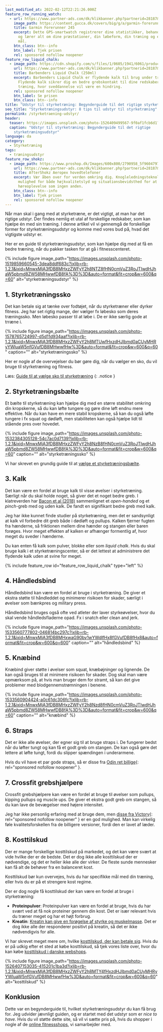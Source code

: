 ```yaml
---
last_modified_at: 2022-02-12T22:21:26.000Z
feature_row_running_watch:
  - url: https://www.partner-ads.com/dk/klikbanner.php?partnerid=28187&bannerid=29407&htmlurl=https://www.gucca.dk/garmin-forerunner-245-wifi-12-skaerm-graa-p540021?utm_source=pa&utm_medium=cpc&utm_campaign=pa
    image_path: https://content.gucca.dk/covers/big/g/a/garmin-forerunner-245-wifi-12-skaerm-graa_540021.jpg?mod=1638346506
    title: Garmin Forerunner 245
    excerpt: Dette GPS-smartwatch registrerer dine statistikker, behandler dine data
      og lærer alt om dine præstationer, din løbeform, din træning og endda dine
      mål.
    btn_class: btn--info
    btn_label: Tjek prisen
    rel: sponsored nofollow noopener
feature_row_liquid_chalk:
  - image_path: https://cdn.shopify.com/s/files/1/0605/1941/6061/products/DSC09304.jpg?v=1648043835
    url: https://www.partner-ads.com/dk/klikbanner.php?partnerid=28187&bannerid=68773&htmlurl=https://www.musclehouse.dk/products/barbenders-liquid-chalk-250ml?variant=42634678075645
    title: Barbenders Liquid Chalk (250ml)
    excerpt: Barbenders Liquid Chalk er flydende kalk til brug under træning.
      Flydende kalk sikrer dig en bedre grebskontakt til dine redskaber under
      træning, hvor sveddannelse vil være en hindring.
    rel: sponsored nofollow noopener
    btn_label: Se prisen
    btn_class: btn--info
title: "Udstyr til styrketræning: Begynderguide til det rigtige styrketræningsudstyr"
seo_title: "Styrketræningsudstyr: 8 tips til udstyr til styrketræning"
permalink: /styrketraening-udstyr/
header:
  teaser: https://images.unsplash.com/photo-1526409499567-9f0af1fcb6d1?ixlib=rb-1.2.1&ixid=MnwxMjA3fDB8MHxwaG90by1wYWdlfHx8fGVufDB8fHx8&auto=format&fit=crop&h=300&w=400&q=10
  caption: "Udstyr til styrketræning: Begynderguide til det rigtige
    styrketræningsudstyr"
language: da
category:
  - Styrketræning
tags:
  - træningsudstyr
feature_row_shokz:
  - image_path: https://www.proshop.dk/Images/600x800/2790958_5f9604797196.png
    url: https://www.partner-ads.com/dk/klikbanner.php?partnerid=28187&bannerid=67757&htmlurl=https://www.proshop.dk/Hovedtelefonerheadset/AfterShokz-Aeropex-Lunar-Grey/2790958
    title: AfterShokz Aeropex hovedtelefoner
    excerpt: Vær åben over for verden omkring dig. Knogleledningsteknologi giver
      mulighed for både højkvalitetslyd og situationsbevidsthed for at levere en
      høreoplevelse som ingen anden.
    btn_class: btn--info
    btn_label: Tjek prisen
    rel: sponsored nofollow noopener
---
```

Når man skal i gang med at styrketræne, er det vigtigt, at man har det rigtige udstyr. Der findes nemlig et utal af forskellige redskaber, som kan hjælpe én med sin træning. I denne artikel vil vi gennemgå de forskellige former for styrketræningsudstyr og komme med vores bud på, hvad det vigtigste udstyr er.

Her er en guide til styrketræningsudstyr, som kan hjælpe dig med at få en bedre træning, når du pakker tasken for at gå i fitnesscenteret.

{% include figure image_path="https://images.unsplash.com/photo-1519859660545-3dea8ddf683c?ixlib=rb-1.2.1&ixid=MnwxMjA3fDB8MHxzZWFyY2h8NTZ8fHN0cmVuZ3RoJTIwdHJhaW5pbmd8ZW58MHwwfDB8fA%3D%3D&auto=format&fit=crop&w=600&q=60" alt="styrketræningsudstyr" %}

## 1. Styrketræningssko

Det kan betale sig at tænke over fodtøjet, når du styrketræner eller dyrker fitness. Jeg har set rigtig mange, der vælger fx løbesko som deres træningssko. Men løbesko passer til at løbe i. De er ikke særlig gode at trræne i.

{% include figure image_path="https://images.unsplash.com/photo-1578765724997-d5d11d934aaf?ixlib=rb-1.2.1&ixid=MnwxMjA3fDB8MHxzZWFyY2h8MTUwfHxzdHJlbmd0aCUyMHRyYWluaW5nfGVufDB8MHwwfHw%3D&auto=format&fit=crop&w=600&q=60" caption="" alt="styrketræningssko" %}

Her er nogle af de overvejelser du bør gøre dig, når du vælger en sko, du vil bruge til styrketræning og fitness.

Læs: [Guide til at vælge sko til styrketræning](/sko-styrketraening-fitness/)
{: .notice }

## 2. Styrketræningsbælte

Et bælte til styrketræning kan hjælpe dig med en større stabilitet omkring din kropskerne, så du kan løfte tungere og gøre dine løft endnu mere effektive. Når du kan have en mere stabil kropskerne, så kan du også løfte tungere i fx squat og dødløft, men stabiliteten kan også hjælpe lidt til stående pres over hovedet.

{% include figure image_path="https://images.unsplash.com/photo-1532384305128-54c7ac0d7139?ixlib=rb-1.2.1&ixid=MnwxMjA3fDB8MHxzZWFyY2h8NzB8fHN0cmVuZ3RoJTIwdHJhaW5pbmd8ZW58MHwwfDB8fA%3D%3D&auto=format&fit=crop&w=600&q=60" caption="" alt="styrketræningssko" %}

Vi har skrevet en grundig guide til at [vælge et styrketræningsbælte](/baelte-styrketraening/).

## 3. Kalk

Det kan være en fordel at bruge kalk til visse øvelser i styrketræning. Særligt når du skal holde noget, så giver det et noget bedre greb. I klatreverden har [Bacon et al (2018)](https://www.ncbi.nlm.nih.gov/pmc/articles/PMC5841679/) sammenlignet et *open-handed* og et *pinch*-greb med og uden kalk. De fandt en signifikant bedre greb med kalk.

Jeg har ikke kunnet finde studier på styrketræning, men det er sandsynligt at kalk vil forbedre dit greb både i dødløft og pullups. Kalken fjerner fugten fra hænderne, så friktionen mellem dine hænder og stangen eller baren forøges. Hvor meget effekten af kalken er afhænger formentlig af, hvor meget du sveder i hænderne.

Du kan enten få kalk som pulver, blokke eller som *liquid chalk*. Hvis du skal bruge kalk i et styrketræningscenter, så er det lettest at administrere det flydende kalk uden at svine for meget.

{% include feature_row id="feature_row_liquid_chalk" type="left" %}

## 4. Håndledsbind

Håndledsbind kan være en fordel at bruge i styrketræning. De giver et ekstra støtte til håndleddet og minimerer risikoen for skader, særligt i øvelser som bænkpres og military press.

Håndledsbind bruges også ofte ved atleter der laver styrkeøvelser, hvor du skal vende håndledsfladerne opad. Fx i snatch eller clean and jerk.

{% include figure image_path="https://images.unsplash.com/photo-1533560777802-046814bc297c?ixlib=rb-1.2.1&ixid=MnwxMjA3fDB8MHxwaG90by1wYWdlfHx8fGVufDB8fHx8&auto=format&fit=crop&w=600&q=600" caption="" alt="håndledsbind" %}

## 5. Knæbind

Knæbind giver støtte i øvelser som squat, knæbøjninger og lignende.  De kan også bruges til at minimere risikoen for skader. Dog skal man være opmærksom på, at hvis man bruger dem for stramt, så kan det give problemer med blodgennemstrømningen i benene.

{% include figure image_path="https://images.unsplash.com/photo-1533560904424-a0c61dc306fc?ixlib=rb-1.2.1&ixid=MnwxMjA3fDB8MHxzZWFyY2h8Nzd8fHN0cmVuZ3RoJTIwdHJhaW5pbmd8ZW58MHwwfDB8fA%3D%3D&auto=format&fit=crop&w=600&q=60" caption="" alt="knæbind" %}

## 6. Straps

Det er ikke alle øvelser, der egner sig til at bruge straps i. De fungerer bedst når du løfter tungt og kan få et godt greb om stangen. De kan også gøre det lettere at løfte tungt, fordi du slipper spændingen i underarmene.

Hvis du vil have et par gode straps, så er disse fra [Odin ret billige](https://www.partner-ads.com/dk/klikbanner.php?partnerid=28187&bannerid=46187&htmlurl=https://apuls.dk/cpro9-lifting-straps){: rel="sponsored nofollow noopener" }.

## 7. Crossfit grebshjælpere

Crossfit grebshjælpere kan være en fordel at bruge til øvelser som pullups, kipping pullups og muscle ups. De giver et ekstra godt greb om stangen, så du kan lave de bevægelser med højere intensitet.

Jeg har ikke personlig erfaring med at bruge dem, men [disse fra Victory](https://www.partner-ads.com/dk/klikbanner.php?partnerid=28187&bannerid=72683&htmlurl=https://performancegear.dk/vare/victory-grips-maends-4-finger-grips/){: rel="sponsored nofollow noopener" } er en god mulighed. Man kan virkelig føle kvalitetsforskellen fra de billigere versioner, fordi den er lavet af læder.

## 8. Kosttilskud

Der er mange forskellige kosttilskud på markedet, og det kan være svært at vide hvilke der er de bedste.  Det er dog ikke alle kosttilskud der er nødvendige, og det er heller ikke alle der virker. De fleste sunde mennesker kan få alt de behøver fra en balanceret kost.

Kosttilskud bør kun overvejes, hvis du har specifikke mål med din træning, eller hvis du er på et strengere kost regime.

Der er dog nogle få kosttilskud der kan være en fordel at bruge i styrketræning:

* **Proteinpulver**: Proteinpulver kan være en fordel at bruge, hvis du har svært ved at få nok proteiner gennem din kost. Det er især relevant hvis du træner meget og har et højt forbrug.
* **Kreatin**:  [Kreatin kan give en forøgelse af styrke og muskelmasse](/kreatin/). Det er dog ikke alle der responderer positivt på kreatin, så det er ikke nødvendigvis for alle.

Vi har skrevet meget mere om, hvilke [kosttilskud, der kan betale sig](/kosttilskud/). Hvis du er på udkig efter et sted at købe kosttilskud, så tjek vores liste over, hvor du kan købe [kosttilskud i danske webshops](/koeb-kosttilskud-online/).

{% include figure image_path="https://images.unsplash.com/photo-1526407153035-415201c1ba3d?ixlib=rb-1.2.1&ixid=MnwxMjA3fDB8MHxzZWFyY2h8MTY4fHxzdHJlbmd0aCUyMHRyYWluaW5nfGVufDB8MHwwfHw%3D&auto=format&fit=crop&w=600&q=60" alt="kosttilskud" %}

## Konklusion

Dette var en begynderguide til, hvilket styrketræningsudstyr du kan få brug for. Jeg udvider jævnligt guiden, og er startet med det udstyr som er *nice to have*. Hvis du vil støtte dette site, så vil vi sætte pris på, hvis du shopper i nogle af de [online fitnessshops](/fitnessbutikker/), vi samarbejder med.